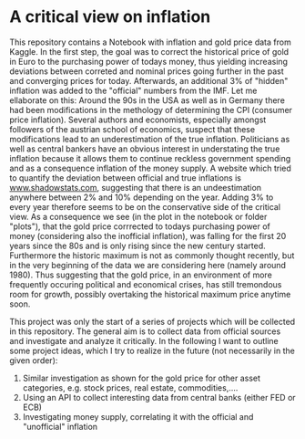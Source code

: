 # A critical view on inflation

This repository contains a Notebook with inflation and gold price data from Kaggle. In the first step, the goal was to correct the historical price of gold in Euro to the purchasing power of todays money, thus yielding increasing deviations between correted and nominal prices going further in the past and converging prices for today. Afterwards, an additional 3% of "hidden" inflation was added to the "official" numbers from the IMF. Let me ellaborate on this: Around the 90s in the USA as well as in Germany there had been modifications in the methology of determining the CPI (consumer price inflation). Several authors and economists, especially amongst followers of the austrian school of economics, suspect that these modifications lead to an underestimation of the true inflation. Politicians as well as central bankers have an obvious interest in understating the true inflation because it allows them to continue reckless government spending and as a consequence inflation of the money supply. A website which tried to quantify the deviation between official and true inflations is www.shadowstats.com, suggesting that there is an undeestimation anywhere between 2% and 10% depending on the year. Adding 3% to every year therefore seems to be on the conservative side of the critical view. As a consequence we see (in the plot in the notebook or folder "plots"), that the gold price corrrected to todays purchasing power of money (considering also the inofficial inflation), was falling for the first 20 years since the 80s and is only rising since the new century started. Furthermore the historic maximum is not as commonly thought recently, but in the very beginning of the data we are considering here (namely around 1980). Thus suggesting that the gold price, in an environment of more frequently occuring political and economical crises, has still tremondous room for growth, possibly overtaking the historical maximum price anytime soon. 

This project was only the start of a series of projects which will be collected in this repository. The general aim is to collect data from official sources and investigate and analyze it critically. In the following I want to outline some project ideas, which I try to realize in the future (not necessarily in the given order): 
1. Similar investigation as shown for the gold price for other asset categories, e.g. stock prices, real estate, commodities,....
2. Using an API to collect interesting data from central banks (either FED or ECB)
3. Investigating money supply, correlating it with the official and "unofficial" inflation





